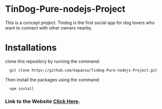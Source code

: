 # TinDog-Pure-nodejs-Project
This is a concept project.
Tindog is the first social app for dog lovers who want to connect with other owners nearby. 

# Installations
clone this repository by running the command:

```html
  git clone https://github.com/kapansa/TinDog-Pure-nodejs-Project.git
```

Then install the packages using the command: 

```html
  npm install
```

### Link to the Website [Click Here](https://developers.soundcloud.com/docs/api/guide).
